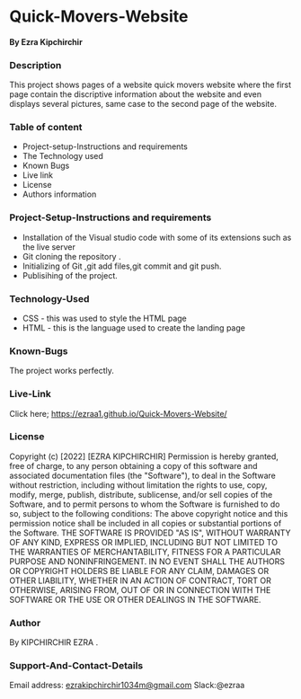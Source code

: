 # Quick-Movers-Website
#### By Ezra Kipchirchir
### Description
This project shows pages of  a website quick movers website where the first page contain the discriptive information about the website and even displays several pictures, same case to the second page of the website.
### Table of content
- Project-setup-Instructions and requirements
- The Technology used
- Known Bugs
- Live link
- License
- Authors information
### Project-Setup-Instructions and requirements
- Installation of the Visual studio code with some of its extensions such as the live server 
- Git cloning the repository . 
- Initializing of Git ,git add files,git commit and git push. 
- Publisihing of the project.
### Technology-Used
- CSS - this was used to style the HTML page 
- HTML - this is the language used to create the landing page
### Known-Bugs
The project works perfectly.
### Live-Link
Click here; https://ezraa1.github.io/Quick-Movers-Website/
### License
Copyright (c) [2022] [EZRA KIPCHIRCHIR] Permission is hereby granted, free of charge, to any person obtaining a copy of this software and associated documentation files (the "Software"), to deal in the Software without restriction, including without limitation the rights to use, copy, modify, merge, publish, distribute, sublicense, and/or sell copies of the Software, and to permit persons to whom the Software is furnished to do so, subject to the following conditions: The above copyright notice and this permission notice shall be included in all copies or substantial portions of the Software. THE SOFTWARE IS PROVIDED "AS IS", WITHOUT WARRANTY OF ANY KIND, EXPRESS OR IMPLIED, INCLUDING BUT NOT LIMITED TO THE WARRANTIES OF MERCHANTABILITY, FITNESS FOR A PARTICULAR PURPOSE AND NONINFRINGEMENT. IN NO EVENT SHALL THE AUTHORS OR COPYRIGHT HOLDERS BE LIABLE FOR ANY CLAIM, DAMAGES OR OTHER LIABILITY, WHETHER IN AN ACTION OF CONTRACT, TORT OR OTHERWISE, ARISING FROM, OUT OF OR IN CONNECTION WITH THE SOFTWARE OR THE USE OR OTHER DEALINGS IN THE SOFTWARE.
### Author
By KIPCHIRCHIR EZRA .
### Support-And-Contact-Details
Email address: ezrakipchirchir1034m@gmail.com Slack:@ezraa
